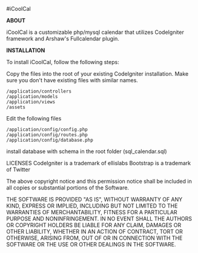 #iCoolCal

<strong>ABOUT</strong>

iCoolCal is a customizable php/mysql calendar that utilizes CodeIgniter framework and Arshaw's Fullcalendar plugin. 



<strong>INSTALLATION</strong>

To install iCoolCal, follow the following steps:

Copy the files into the root of your existing CodeIgniter installation. Make sure you don't have existing files with similar names.
```
/application/controllers
/application/models
/application/views
/assets
```
Edit the following files
```
/application/config/config.php
/application/config/routes.php
/application/config/database.php
```
install database with schema in the root folder (sql_calendar.sql)

LICENSES
CodeIgniter is a trademark of ellislabs
Bootstrap is a trademark of Twitter

The above copyright notice and this permission notice shall be included in
all copies or substantial portions of the Software.

THE SOFTWARE IS PROVIDED "AS IS", WITHOUT WARRANTY OF ANY KIND, EXPRESS OR
IMPLIED, INCLUDING BUT NOT LIMITED TO THE WARRANTIES OF MERCHANTABILITY,
FITNESS FOR A PARTICULAR PURPOSE AND NONINFRINGEMENT. IN NO EVENT SHALL THE
AUTHORS OR COPYRIGHT HOLDERS BE LIABLE FOR ANY CLAIM, DAMAGES OR OTHER
LIABILITY, WHETHER IN AN ACTION OF CONTRACT, TORT OR OTHERWISE, ARISING FROM,
OUT OF OR IN CONNECTION WITH THE SOFTWARE OR THE USE OR OTHER DEALINGS IN
THE SOFTWARE.
